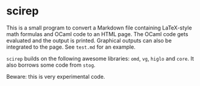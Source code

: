 # scirep

This is a small program to convert a Markdown file containing
LaTeX-style math formulas and OCaml code to an HTML page. The OCaml
code gets evaluated and the output is printed. Graphical outputs can
also be integrated to the page. See `test.md` for an example.

`scirep` builds on the following awesome libraries: `omd`, `vg`,
`higlo` and `core`. It also borrows some code from `stog`.

Beware: this is very experimental code.
